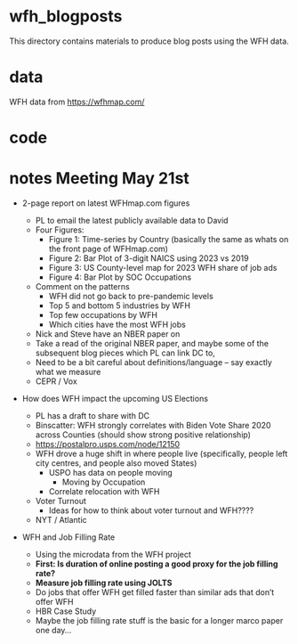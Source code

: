 # wfh_blogposts
This directory contains materials to produce blog posts using the WFH data.

# data
WFH data from https://wfhmap.com/

# code

# notes Meeting May 21st
- 2-page report on latest WFHmap.com figures
    - PL to email the latest publicly available data to David
    - Four Figures:
        - Figure 1:	Time-series by Country (basically the same as whats on the front	page of WFHmap.com)
        - Figure 2: Bar Plot of 3-digit NAICS using 2023 vs 2019
        - Figure 3: US County-level map for 2023 WFH share of job ads
        - Figure 4: Bar Plot by SOC Occupations
    - Comment on the patterns
        - WFH did not go back to pre-pandemic levels
        - Top 5 and bottom 5 industries by WFH
        - Top few occupations by WFH
        - Which cities have the most WFH jobs
    - Nick and Steve have an NBER paper on
    - Take a read of the original NBER paper, and maybe some of the subsequent blog	pieces which PL can link DC to,
    - Need to be a bit careful about definitions/language – say exactly what we measure
    - CEPR / Vox

- How does WFH impact the upcoming US Elections
    - PL has a draft	to share with DC
    - Binscatter: WFH strongly correlates with Biden Vote Share 2020 across Counties	(should show strong positive relationship)
    - https://postalpro.usps.com/node/12150
    - WFH drove a huge shift in where people live (specifically, people left city centres, and people also moved States)
        - USPO has data on people moving
            - Moving by Occupation
        - Correlate	relocation with WFH
    - Voter Turnout
        - Ideas for how to think about voter turnout and WFH????
    - NYT / Atlantic

- WFH and Job Filling Rate
    - Using the	microdata from the WFH project
    - **First: Is duration of online posting a good proxy for the job filling rate?**
    - **Measure job filling rate using JOLTS**
    - Do jobs that offer WFH get filled faster than similar ads that don’t offer WFH
    - HBR Case Study
    - Maybe the job filling rate stuff is the basic for a longer marco paper one day…